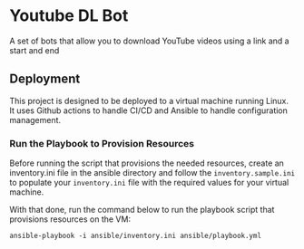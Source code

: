 # Youtube DL Bot

A set of bots that allow you to download YouTube videos using a link and a start and end

## Deployment

This project is designed to be deployed to a virtual machine running Linux. It uses Github actions to handle CI/CD and Ansible to handle configuration management.

### Run the Playbook to Provision Resources

Before running the script that provisions the needed resources, create an inventory.ini file in the ansible directory and follow the `inventory.sample.ini` to populate your `inventory.ini` file with the required values for your virtual machine.

With that done, run the command below to run the playbook script that provisions resources on the VM:

```
ansible-playbook -i ansible/inventory.ini ansible/playbook.yml
```
